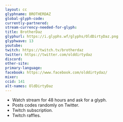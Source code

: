 ```yaml
---
layout: cc
glyphname: BROTHERDAZ
global-glyph-code: 
currently-partnered: 
stream-currency-needed-for-glyph: 
title: BrotherDaz
glyphurl: https://i.glyphs.wf/glyphs/OldDirtyDaz.png
glyphwave: 13
youtube: 
twitch: https://twitch.tv/brotherdaz
twitter: https://twitter.com/olddirtydaz
discord: 
other-site: 
primary-language: 
facebook: https://www.facebook.com/olddirtydaz/
mixer: 
ccid: 141
alt-names: OldDirtyDaz
---
```

* Watch stream for 48 hours and ask for a glyph.
* Posts codes randomly on Twitter.
* Twitch subscription.
* Twitch raffles.
